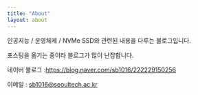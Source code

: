 ```yaml
---
title: "About"
layout: about
---
```


인공지능 / 운영체제 / NVMe SSD와 관련된 내용을 다루는 블로그입니다.

포스팅을 옮기는 중이라 블로그가 많이 난잡합니다.

네이버 블로그 :https://blog.naver.com/sb1016/222229150256

이메일 : sb1016@seoultech.ac.kr
